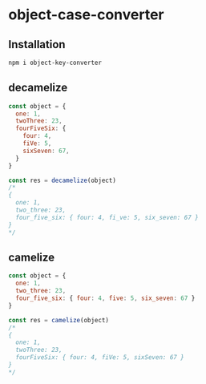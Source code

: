 # object-case-converter

## Installation
```sh
npm i object-key-converter
```


## decamelize
```js
const object = {
  one: 1,
  twoThree: 23,
  fourFiveSix: {
    four: 4,
    fiVe: 5,
    sixSeven: 67,
  }
}

const res = decamelize(object)
/*
{
  one: 1,
  two_three: 23,
  four_five_six: { four: 4, fi_ve: 5, six_seven: 67 }
}
*/
```

## camelize
```js
const object = {
  one: 1,
  two_three: 23,
  four_five_six: { four: 4, five: 5, six_seven: 67 }
}

const res = camelize(object)
/*
{
  one: 1,
  twoThree: 23,
  fourFiveSix: { four: 4, fiVe: 5, sixSeven: 67 }
}
*/
```
